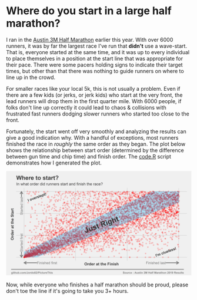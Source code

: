 Where do you start in a large half marathon?
================

I ran in the [Austin 3M Half Marathon](http://3mhalfmarathon.com/) earlier this year. With over 6000 runners, it was by far the largest race I've run that **didn't** use a wave-start. That is, everyone started at the same time, and it was up to every individual to place themselves in a position at the start line that was appropriate for their pace. There were some pacers holding signs to indicate their target times, but other than that there was nothing to guide runners on where to line up in the crowd.

For smaller races like your local 5k, this is not usually a problem. Even if there are a few kids (or jerks, or jerk kids) who start at the very front, the lead runners will drop them in the first quarter mile. With 6000 people, if folks don't line up correctly it could lead to chaos & collisions with frustrated fast runners dodging slower runners who started too close to the front.

Fortunately, the start went off very smoothly and analyzing the results can give a good indication why. With a handful of exceptions, most runners finished the race in *roughly* the same order as they began. The plot below shows the relationship between start order (determined by the difference between gun time and chip time) and finish order. The [code.R](code.R) script demonstrates how I generated the plot.

<img src="Race_Ordering.png" alt="no cap" width="850" />

Now, while everyone who finishes a half marathon should be proud, please don't toe the line if it's going to take you 3+ hours.
